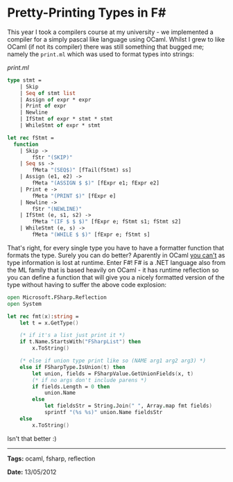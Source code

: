 Pretty-Printing Types in F#
===

This year I took a compilers course at my university - we implemented a compiler for a simply pascal like language using OCaml. Whilst I grew to like OCaml (if not its compiler) there was still something that bugged me; namely the `print.ml` which was used to format types into strings:

_print.ml_
```ocaml
type stmt = 
	| Skip 
  	| Seq of stmt list
  	| Assign of expr * expr
	| Print of expr
	| Newline
	| IfStmt of expr * stmt * stmt
	| WhileStmt of expr * stmt

let rec fStmt = 
  function
	| Skip -> 
		fStr "(SKIP)"
	| Seq ss -> 
		fMeta "(SEQ$)" [fTail(fStmt) ss]
	| Assign (e1, e2) -> 
		fMeta "(ASSIGN $ $)" [fExpr e1; fExpr e2]
	| Print e -> 
		fMeta "(PRINT $)" [fExpr e]
	| Newline -> 
		fStr "(NEWLINE)"
	| IfStmt (e, s1, s2) ->
		fMeta "(IF $ $ $)" [fExpr e; fStmt s1; fStmt s2]
	| WhileStmt (e, s) -> 
		fMeta "(WHILE $ $)" [fExpr e; fStmt s]
```

That's right, for every single type you have to have a formatter function that formats the type. Surely you can do better? Aparently in OCaml [you can't](http://stackoverflow.com/questions/7380755/ocaml-get-values-type-name) as type information is lost at runtime. Enter F#! F# is a .NET language also from the ML family that is based heavily on OCaml - it has runtime reflection so you can define a function that will give you a nicely formatted version of the type without having to suffer the above code explosion:

```fsharp
open Microsoft.FSharp.Reflection
open System

let rec fmt(x):string =
    let t = x.GetType()

    (* if it's a list just print it *)
    if t.Name.StartsWith("FSharpList") then
        x.ToString()

    (* else if union type print like so (NAME arg1 arg2 arg3) *)
    else if FSharpType.IsUnion(t) then
        let union, fields = FSharpValue.GetUnionFields(x, t)
        (* if no args don't include parens *)
        if fields.Length = 0 then
            union.Name
        else
            let fieldsStr = String.Join(" ", Array.map fmt fields)
            sprintf "(%s %s)" union.Name fieldsStr
    else
        x.ToString()
```

Isn't that better :)

---

**Tags:** ocaml, fsharp, reflection

**Date:** 13/05/2012 